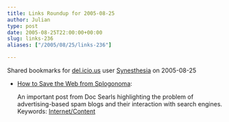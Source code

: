 ```yaml
---
title: Links Roundup for 2005-08-25
author: Julian
type: post
date: 2005-08-25T22:00:00+00:00
slug: links-236 
aliases: ["/2005/08/25/links-236"]

---
```

Shared bookmarks for [del.icio.us][1] user  [Synesthesia][2] on 2005-08-25

  * [How to Save the Web from Splogonoma][3]:
  
    An important post from Doc Searls highlighting the problem of advertising-based spam blogs and their interaction with search engines.    
    Keywords: [Internet/Content][4]

 [1]: https://del.icio.us/
 [2]: https://del.icio.us/synesthesia
 [3]: https://doc.weblogs.com/2005/08/25#howToSaveTheWebFromSplogonoma "https://doc.weblogs.com/2005/08/25#howToSaveTheWebFromSplogonoma"
 [4]: https://del.icio.us/synesthesia/Internet/Content